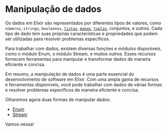 # Manipulação de dados

Os dados em Elixir são representados por diferentes tipos de valores, como `números`, `strings`, `booleanos`, [`listas`](../listas.md), [`mapas`](../mapas.md), [`tuplas`](../tuplas.md), conjuntos, e outros. Cada tipo de dado tem suas próprias características e propriedades que podem ser utilizadas para resolver problemas específicos.

Para trabalhar com dados, existem diversas funções e módulos disponíveis, como o módulo Enum, o módulo Stream, e muitos outros. Esses recursos fornecem ferramentas para manipular e transformar dados de maneira eficiente e concisa.

Em resumo, a manipulação de dados é uma parte essencial do desenvolvimento de software em Elixir. Com uma ampla gama de recursos e ferramentas disponíveis, você pode trabalhar com dados de várias formas e resolver problemas específicos de maneira eficiente e concisa.

Olharemos agora duas formas de manipular dados:

* [Enum](../../conceitos/enumeraveis.md)
* [Stream](stream.md)

Vamos nessa!
